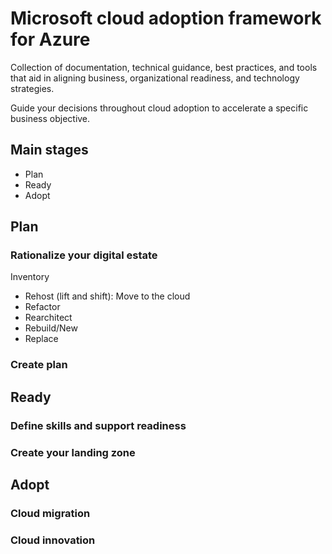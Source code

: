 # Microsoft cloud adoption framework for Azure

Collection of documentation, technical guidance, best practices, and tools that aid in aligning business, organizational readiness, and technology strategies.

Guide your decisions throughout cloud adoption to accelerate a specific business objective.

## Main stages
- Plan
- Ready
- Adopt

## Plan

### Rationalize your digital estate
Inventory
- Rehost (lift and shift): Move to the cloud
- Refactor
- Rearchitect
- Rebuild/New
- Replace

### Create plan

## Ready

### Define skills and support readiness
### Create your landing zone

## Adopt

### Cloud migration
### Cloud innovation